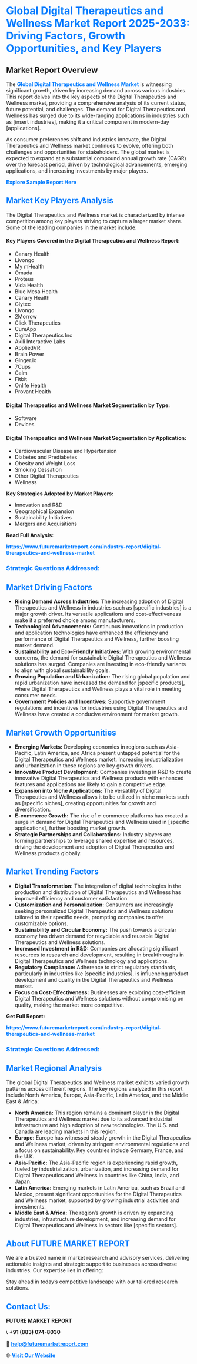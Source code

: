<h1 style="color: #007BFF;">Global Digital Therapeutics and Wellness Market Report 2025-2033: Driving Factors, Growth Opportunities, and Key Players</h1>

<section id="overview">
<h2>Market Report Overview</h2>
<p>The <a href="https://www.futuremarketreport.com/industry-report/digital-therapeutics-and-wellness-market" style="color: #007BFF; text-decoration: none;"><strong>Global Digital Therapeutics and Wellness Market</strong></a> is witnessing significant growth, driven by increasing demand across various industries. This report delves into the key aspects of the Digital Therapeutics and Wellness market, providing a comprehensive analysis of its current status, future potential, and challenges. The demand for Digital Therapeutics and Wellness has surged due to its wide-ranging applications in industries such as [insert industries], making it a critical component in modern-day [applications].</p>
<p>As consumer preferences shift and industries innovate, the Digital Therapeutics and Wellness market continues to evolve, offering both challenges and opportunities for stakeholders. The global market is expected to expand at a substantial compound annual growth rate (CAGR) over the forecast period, driven by technological advancements, emerging applications, and increasing investments by major players.</p>
</section>

<section id="overview">
<p><a href="https://www.futuremarketreport.com/request-sample/reportId=45862" style="color: #007BFF; text-decoration: none;"><strong>Explore Sample Report Here</strong></a></p>
</section>

<section id="key-players">
<h2 style="color: #007BFF;">Market Key Players Analysis</h2>
<p>The Digital Therapeutics and Wellness market is characterized by intense competition among key players striving to capture a larger market share. Some of the leading companies in the market include:</p>
<h4>Key Players Covered in the Digital Therapeutics and Wellness Report:</h4>
<ul><li>Canary Health</li><li>Livongo</li><li>My mHealth</li><li>Omada</li><li>Proteus</li><li>Vida Health</li><li>Blue Mesa Health</li><li>Canary Health</li><li>Glytec</li><li>Livongo</li><li>2Morrow</li><li>Click Therapeutics</li><li>CureApp</li><li>Digital Therapeutics Inc</li><li>Akili Interactive Labs</li><li>AppliedVR</li><li>Brain Power</li><li>Ginger.io</li><li>7Cups</li><li>Calm</li><li>Fitbit</li><li>Onlife Health</li><li>Provant Health</li></ul>
<h4>Digital Therapeutics and Wellness Market Segmentation by Type:</h4>
<ul><li>Software</li><li>Devices</li></ul>

<h4>Digital Therapeutics and Wellness Market Segmentation by Application:</h4>
<ul><li>Cardiovascular Disease and Hypertension</li><li>Diabetes and Prediabetes</li><li>Obesity and Weight Loss</li><li>Smoking Cessation</li><li>Other Digital Therapeutics</li><li>Wellness</li></ul>
<p><strong>Key Strategies Adopted by Market Players:</strong></p>
<ul>
<li>Innovation and R&D</li>
<li>Geographical Expansion</li>
<li>Sustainability Initiatives</li>
<li>Mergers and Acquisitions</li>
</ul>
</section>

<section>
<p><strong>Read Full Analysis: </strong></p><a href="https://www.futuremarketreport.com/industry-report/digital-therapeutics-and-wellness-market" style="color: #007BFF; text-decoration: none;"><strong>https://www.futuremarketreport.com/industry-report/digital-therapeutics-and-wellness-market</strong></a>
<h3 style="color: #007BFF;">Strategic Questions Addressed:</h3>
</section>

<section id="driving-factors">
<h2 style="color: #007BFF;">Market Driving Factors</h2>
<ul>
<li><strong>Rising Demand Across Industries:</strong> The increasing adoption of Digital Therapeutics and Wellness in industries such as [specific industries] is a major growth driver. Its versatile applications and cost-effectiveness make it a preferred choice among manufacturers.</li>
<li><strong>Technological Advancements:</strong> Continuous innovations in production and application technologies have enhanced the efficiency and performance of Digital Therapeutics and Wellness, further boosting market demand.</li>
<li><strong>Sustainability and Eco-Friendly Initiatives:</strong> With growing environmental concerns, the demand for sustainable Digital Therapeutics and Wellness solutions has surged. Companies are investing in eco-friendly variants to align with global sustainability goals.</li>
<li><strong>Growing Population and Urbanization:</strong> The rising global population and rapid urbanization have increased the demand for [specific products], where Digital Therapeutics and Wellness plays a vital role in meeting consumer needs.</li>
<li><strong>Government Policies and Incentives:</strong> Supportive government regulations and incentives for industries using Digital Therapeutics and Wellness have created a conducive environment for market growth.</li>
</ul>
</section>

<section id="growth-opportunities">
<h2 style="color: #007BFF;">Market Growth Opportunities</h2>
<ul>
<li><strong>Emerging Markets:</strong> Developing economies in regions such as Asia-Pacific, Latin America, and Africa present untapped potential for the Digital Therapeutics and Wellness market. Increasing industrialization and urbanization in these regions are key growth drivers.</li>
<li><strong>Innovative Product Development:</strong> Companies investing in R&D to create innovative Digital Therapeutics and Wellness products with enhanced features and applications are likely to gain a competitive edge.</li>
<li><strong>Expansion into Niche Applications:</strong> The versatility of Digital Therapeutics and Wellness allows it to be utilized in niche markets such as [specific niches], creating opportunities for growth and diversification.</li>
<li><strong>E-commerce Growth:</strong> The rise of e-commerce platforms has created a surge in demand for Digital Therapeutics and Wellness used in [specific applications], further boosting market growth.</li>
<li><strong>Strategic Partnerships and Collaborations:</strong> Industry players are forming partnerships to leverage shared expertise and resources, driving the development and adoption of Digital Therapeutics and Wellness products globally.</li>
</ul>
</section>

<section id="trending-factors">
<h2 style="color: #007BFF;">Market Trending Factors</h2>
<ul>
<li><strong>Digital Transformation:</strong> The integration of digital technologies in the production and distribution of Digital Therapeutics and Wellness has improved efficiency and customer satisfaction.</li>
<li><strong>Customization and Personalization:</strong> Consumers are increasingly seeking personalized Digital Therapeutics and Wellness solutions tailored to their specific needs, prompting companies to offer customizable options.</li>
<li><strong>Sustainability and Circular Economy:</strong> The push towards a circular economy has driven demand for recyclable and reusable Digital Therapeutics and Wellness solutions.</li>
<li><strong>Increased Investment in R&D:</strong> Companies are allocating significant resources to research and development, resulting in breakthroughs in Digital Therapeutics and Wellness technology and applications.</li>
<li><strong>Regulatory Compliance:</strong> Adherence to strict regulatory standards, particularly in industries like [specific industries], is influencing product development and quality in the Digital Therapeutics and Wellness market.</li>
<li><strong>Focus on Cost-Effectiveness:</strong> Businesses are exploring cost-efficient Digital Therapeutics and Wellness solutions without compromising on quality, making the market more competitive.</li>
</ul>
</section>

<section>
<p><strong>Get Full Report: </strong></p><a href="https://www.futuremarketreport.com/industry-report/digital-therapeutics-and-wellness-market" style="color: #007BFF; text-decoration: none;"><strong>https://www.futuremarketreport.com/industry-report/digital-therapeutics-and-wellness-market</strong></a>
<h3 style="color: #007BFF;">Strategic Questions Addressed:</h3>
</section>


<section id="regional-analysis">
<h2 style="color: #007BFF;">Market Regional Analysis</h2>
<p>The global Digital Therapeutics and Wellness market exhibits varied growth patterns across different regions. The key regions analyzed in this report include North America, Europe, Asia-Pacific, Latin America, and the Middle East & Africa:</p>
<ul>
<li><strong>North America:</strong> This region remains a dominant player in the Digital Therapeutics and Wellness market due to its advanced industrial infrastructure and high adoption of new technologies. The U.S. and Canada are leading markets in this region.</li>
<li><strong>Europe:</strong> Europe has witnessed steady growth in the Digital Therapeutics and Wellness market, driven by stringent environmental regulations and a focus on sustainability. Key countries include Germany, France, and the U.K.</li>
<li><strong>Asia-Pacific:</strong> The Asia-Pacific region is experiencing rapid growth, fueled by industrialization, urbanization, and increasing demand for Digital Therapeutics and Wellness in countries like China, India, and Japan.</li>
<li><strong>Latin America:</strong> Emerging markets in Latin America, such as Brazil and Mexico, present significant opportunities for the Digital Therapeutics and Wellness market, supported by growing industrial activities and investments.</li>
<li><strong>Middle East & Africa:</strong> The region’s growth is driven by expanding industries, infrastructure development, and increasing demand for Digital Therapeutics and Wellness in sectors like [specific sectors].</li>
</ul>
</section>

<footer>
<h2 style="color: #007BFF;">About FUTURE MARKET REPORT</h2>
<p>We are a trusted name in market research and advisory services, delivering actionable insights and strategic support to businesses across diverse industries. Our expertise lies in offering:</p>

<p>Stay ahead in today’s competitive landscape with our tailored research solutions.</p>

<h2 style="color: #007BFF;">Contact Us:</h2>
<p><strong>FUTURE MARKET REPORT</strong></p>
<p>📞 <strong>+91 (883) 074-8030</strong></p>
<p>📧 <strong><a href="mailto:help@futuremarketreport.com" style="color: #007BFF;">help@futuremarketreport.com</a></strong></p>
<p>🌐 <strong><a href="https://www.futuremarketreport.com/" style="color: #007BFF;">Visit Our Website</a></strong></p>
</footer>